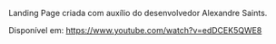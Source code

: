 Landing Page criada com auxílio do desenvolvedor Alexandre Saints.

Disponível em: https://www.youtube.com/watch?v=edDCEK5QWE8